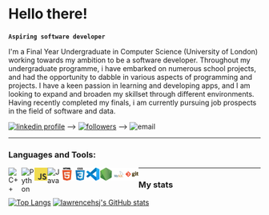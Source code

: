# Hello there! 

**`Aspiring software developer`**

I'm a Final Year Undergraduate in Computer Science (University of London) working towards my ambition to be a software developer. Throughout my undergraduate programme, i have embarked on numerous school projects, and had the opportunity to dabble in various aspects of programming and projects. I have a keen passion in learning and developing apps, and I am looking to expand and broaden my skillset through different environments. Having recently completed my finals, i am currently pursuing job prospects in the field of software and data.

<p>
  <a href="https://www.linkedin.com/in/lawrencehsj">
    <img alt="linkedin profile" title="My linkedin profile" src="https://custom-icon-badges.demolab.com/badge/Connect%20with%20me!-blue?style=for-the-badge&logoColor=white&logo=linkedin"/></a> 
<!--     <img alt="total stars" title="Total stars on GitHub" src="https://custom-icon-badges.demolab.com/github/stars/lawrencehsj?color=55960c&style=for-the-badge&labelColor=488207&logo=star"/></a> --> -->
  <a href="https://github.com/lawrencehsj?tab=followers">
    <img alt="followers" title="Follow me on Github" src="https://custom-icon-badges.demolab.com/github/followers/lawrencehsj?color=236ad3&labelColor=1155ba&style=for-the-badge&logo=person-add&label=Follow&logoColor=white"/></a>
<!--     <img alt="views" title="GitHub profile views" src="https://freshidea.com/jonah/app/lawrencehsj-profile-views"/></a> --> -->
    <img alt="email" title="Drop me a mail" src="https://custom-icon-badges.demolab.com/badge/lawrencehsj@gmail.com-red?style=for-the-badge&logo=mention&logoColor=white"/></a> 

</p>

---

### Languages and Tools:

<p>
  <!-- LANGUAGES -->
  <!-- c++ -->
  <img align="left" alt="C++" width="26px" src="https://cdn-icons-png.flaticon.com/512/6132/6132222.png"/>
  <!-- python -->
  <img align="left" alt="Python" width="26px" src="https://cdn-icons-png.flaticon.com/512/5968/5968350.png"/>
  <!-- javascript -->
  <img align="left" alt="JavaScript" width="26px" src="https://raw.githubusercontent.com/github/explore/80688e429a7d4ef2fca1e82350fe8e3517d3494d/topics/javascript/javascript.png" />
  <!-- java -->
  <img align="left" alt="Java" width="26px" src="https://cdn-icons-png.flaticon.com/512/5968/5968282.png"/>
  <!-- html -->
  <img align="left" alt="HTML5" width="26px" src="https://raw.githubusercontent.com/github/explore/80688e429a7d4ef2fca1e82350fe8e3517d3494d/topics/html/html.png" />
  <!-- css -->
  <img align="left" alt="CSS3" width="26px" src="https://raw.githubusercontent.com/github/explore/80688e429a7d4ef2fca1e82350fe8e3517d3494d/topics/css/css.png" />
  <!-- dart -->
  <!-- <img align="left" alt="Dart" width="26px" src="https://image.pngaaa.com/400/23400-middle.png" /> -->

  <!-- TOOLS -->
  <!-- VSC -->
  <img align="left" alt="Visual Studio Code" width="26px" src="https://raw.githubusercontent.com/github/explore/80688e429a7d4ef2fca1e82350fe8e3517d3494d/topics/visual-studio-code/visual-studio-code.png" />
  <!-- node -->
  <img align="left" alt="Node.js" width="26px" src="https://raw.githubusercontent.com/github/explore/80688e429a7d4ef2fca1e82350fe8e3517d3494d/topics/nodejs/nodejs.png" />
  <!-- mysql -->
  <img align="left" alt="MySQL" width="26px" src="https://raw.githubusercontent.com/github/explore/80688e429a7d4ef2fca1e82350fe8e3517d3494d/topics/mysql/mysql.png" />
  <!-- git -->
  <img align="left" alt="Git" width="26px" src="https://raw.githubusercontent.com/github/explore/80688e429a7d4ef2fca1e82350fe8e3517d3494d/topics/git/git.png" />
  <!-- flutter -->
  <!-- <img align="left" alt="Git" width="26px" src="https://logowik.com/content/uploads/images/flutter5786.jpg" /> -->
</p>

<!-- ##### Notable Projects: -->


---

### My stats
<!-- URLs -->
[![Top Langs](https://github-readme-stats.vercel.app/api/top-langs/?username=lawrencehsj)](https://github.com/lawrencehsj/github-readme-stats)
[![lawrencehsj's GitHub stats](https://github-readme-stats.vercel.app/api?username=lawrencehsj)](https://github.com/lawrencehsj/github-readme-stats)


[linkedin]: https://www.linkedin.com/in/lawrencehsj

